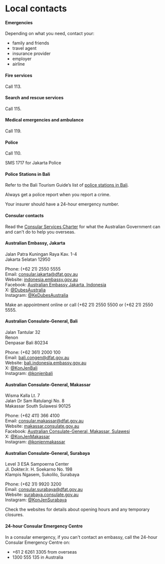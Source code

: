 # Local contacts

#### Emergencies

Depending on what you need, contact your:

* family and friends
* travel agent
* insurance provider
* employer
* airline

#### Fire services

Call 113.

#### Search and rescue services

Call 115.

#### Medical emergencies and ambulance

Call 119.

#### Police

Call 110.

SMS 1717 for Jakarta Police

#### Police Stations in Bali

Refer to the Bali Tourism Guide’s list of [police stations in Bali](https://balitourismguide.com/police-stations.html).

Always get a police report when you report a crime.

Your insurer should have a 24-hour emergency number.

#### Consular contacts

Read the [Consular Services Charter](/consular-services/consular-services-charter "Consular Services Charter") for what the Australian Government can and can't do to help you overseas.

#### Australian Embassy, Jakarta

Jalan Patra Kuningan Raya Kav. 1-4  
Jakarta Selatan 12950

Phone: (+62 21) 2550 5555  
Email: [consular.jakarta@dfat.gov.au](mailto:consular.jakarta@dfat.gov.au)  
Website: [indonesia.embassy.gov.au](http://indonesia.embassy.gov.au/)  
Facebook: [Australian Embassy Jakarta, Indonesia](http://www.facebook.com/australianembassyjakarta)  
X: [@DubesAustralia](https://twitter.com/DubesAustralia)  
Instagram: [@KeDubesAustralia](http://instagram.com/kedubesaustralia)

Make an appointment online or call (+62 21) 2550 5500 or (+62 21) 2550 5555.

#### Australian Consulate-General, Bali

Jalan Tantular 32  
Renon  
Denpasar Bali 80234

Phone: (+62 361) 2000 100  
Email: [bali.congen@dfat.gov.au](mailto:bali.congen@dfat.gov.au)  
Website: [bali.indonesia.embassy.gov.au](http://bali.indonesia.embassy.gov.au/)  
X: [@KonJenBali](https://twitter.com/KonJenBali)  
Instagram: [@konjenbali](https://www.instagram.com/konjenbali/?hl=en)

#### Australian Consulate-General, Makassar

Wisma Kalla Lt. 7  
Jalan Dr Sam Ratulangi No. 8  
Makassar South Sulawesi 90125

Phone: (+62 411) 366 4100  
Email: [consular.makassar@dfat.gov.au](mailto:consular.makassar@dfat.gov.au)  
Website: [makassar.consulate.gov.au](http://makassar.consulate.gov.au/)  
Facebook: [Australian Consulate-General, Makassar, Sulawesi](https://www.facebook.com/KonJenMakassar)  
X: [@KonJenMakassar](https://twitter.com/KonJenMakassar)  
Instagram: [@konjenmakassar](https://www.instagram.com/konjenmakassar/?hl=en)

#### Australian Consulate-General, Surabaya

Level 3 ESA Sampoerna Center  
Jl. Dokter.Ir. H. Soekarno No. 198  
Klampis Ngasem, Sukolilo, Surabaya

Phone: (+62 31) 9920 3200  
Email: [consular.surabaya@dfat.gov.au](mailto:consular.surabaya@dfat.gov.au)  
Website: [surabaya.consulate.gov.au](http://surabaya.consulate.gov.au/)  
Instagram: [@KonJenSurabaya](https://www.instagram.com/konjensurabaya/)

Check the websites for details about opening hours and any temporary closures.

#### 24-hour Consular Emergency Centre

In a consular emergency, if you can't contact an embassy, call the 24-hour Consular Emergency Centre on:

* +61 2 6261 3305 from overseas
* 1300 555 135 in Australia